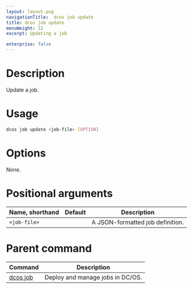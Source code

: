 ```yaml
---
layout: layout.pug
navigationTitle:  dcos job update
title: dcos job update
menuWeight: 12
excerpt: Updating a job

enterprise: false
---
```



# Description
Update a job.

# Usage

```bash
dcos job update <job-file> [OPTION]
```

# Options

None.

# Positional arguments

| Name, shorthand | Default | Description |
|---------|-------------|-------------|
| `<job-file>`   |             |  A JSON-formatted job definition. |

# Parent command

| Command | Description |
|---------|-------------|
| [dcos job](/1.12/cli/command-reference/dcos-job/) |  Deploy and manage jobs in DC/OS. |

<!-- # Examples -->
